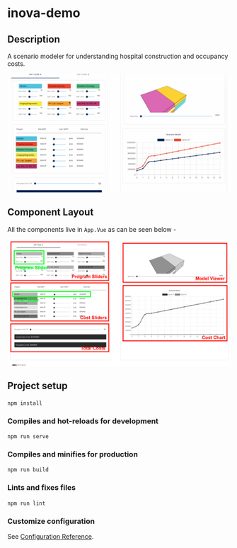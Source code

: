 # inova-demo

## Description

A scenario modeler for understanding hospital construction and occupancy costs.

![alt text](demo.gif)

## Component Layout

All the components live in ```App.Vue``` as can be seen below - 

![alt text](component-doc.png)

## Project setup
```
npm install
```

### Compiles and hot-reloads for development
```
npm run serve
```

### Compiles and minifies for production
```
npm run build
```

### Lints and fixes files
```
npm run lint
```

### Customize configuration
See [Configuration Reference](https://cli.vuejs.org/config/).
